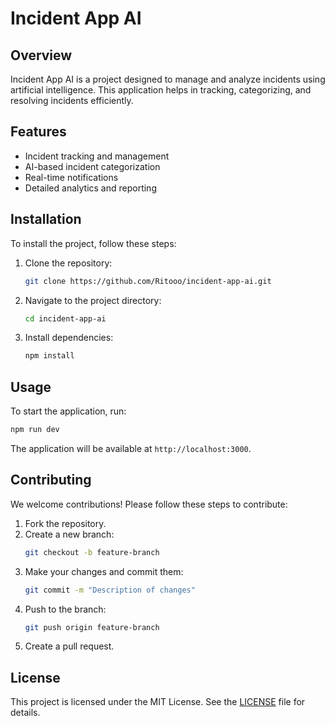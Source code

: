 # Incident App AI

## Overview
Incident App AI is a project designed to manage and analyze incidents using artificial intelligence. This application helps in tracking, categorizing, and resolving incidents efficiently.

## Features
- Incident tracking and management
- AI-based incident categorization
- Real-time notifications
- Detailed analytics and reporting

## Installation
To install the project, follow these steps:

1. Clone the repository:
    ```bash
    git clone https://github.com/Ritooo/incident-app-ai.git
    ```
2. Navigate to the project directory:
    ```bash
    cd incident-app-ai
    ```
3. Install dependencies:
    ```bash
    npm install
    ```

## Usage
To start the application, run:
```bash
npm run dev
```
The application will be available at `http://localhost:3000`.

## Contributing
We welcome contributions! Please follow these steps to contribute:

1. Fork the repository.
2. Create a new branch:
    ```bash
    git checkout -b feature-branch
    ```
3. Make your changes and commit them:
    ```bash
    git commit -m "Description of changes"
    ```
4. Push to the branch:
    ```bash
    git push origin feature-branch
    ```
5. Create a pull request.

## License
This project is licensed under the MIT License. See the [LICENSE](LICENSE) file for details.
